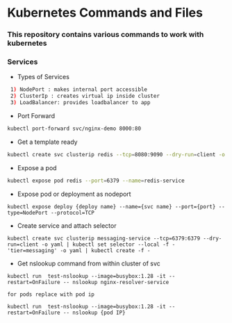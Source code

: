 # Kubernetes Commands and Files

### This repository contains various commands to work with kubernetes

### Services

- Types of Services

```sh
 1) NodePort : makes internal port accessible
 2) ClusterIp : creates virtual ip inside cluster
 3) LoadBalancer: provides loadbalancer to app
 ```
 
 - Port Forward
 ```sh
 kubectl port-forward svc/nginx-demo 8000:80
 ```

 - Get a template ready
```sh
kubectl create svc clusterip redis --tcp=8080:9090 --dry-run=client -o yaml > service.yaml
```

- Expose a pod
```sh
kubectl expose pod redis --port=6379 --name=redis-service
```

- Expose pod or deployment as nodeport
```
kubectl expose deploy {deploy name} --name={svc name} --port={port} --type=NodePort --protocol=TCP
```

- Create service and attach selector
```
kubectl create svc clusterip messaging-service --tcp=6379:6379 --dry-run=client -o yaml | kubectl set selector --local -f - 'tier=messaging' -o yaml | kubectl create -f -
```

- Get nslookup command from within cluster of svc
```
kubectl run  test-nslookup --image=busybox:1.28 -it --restart=OnFailure -- nslookup nginx-resolver-service

for pods replace with pod ip

kubectl run  test-nslookup --image=busybox:1.28 -it --restart=OnFailure -- nslookup {pod IP}
```